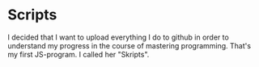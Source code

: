 # Scripts
I decided that I want to upload everything I do to github in order to understand my progress in the course of mastering programming. 
That's my first JS-program. I called her "Skripts".
